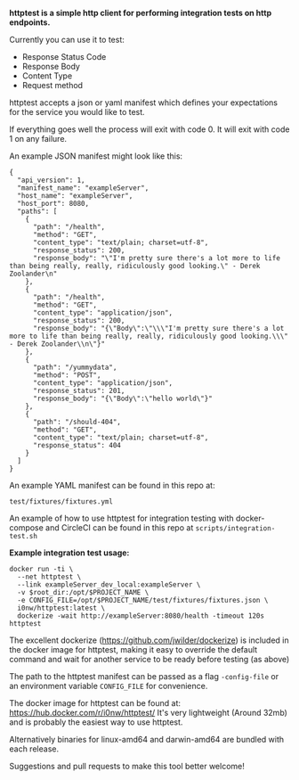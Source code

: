 **httptest is a simple http client for performing integration tests on http endpoints.**

Currently you can use it to test:

 - Response Status Code
 - Response Body
 - Content Type
 - Request method

httptest accepts a json or yaml manifest which defines your expectations for the service you would like to test.

If everything goes well the process will exit with code 0. It will exit with code 1 on any failure.

An example JSON manifest might look like this:

    {
      "api_version": 1,
      "manifest_name": "exampleServer",
      "host_name": "exampleServer",
      "host_port": 8080,
      "paths": [
        {
          "path": "/health",
          "method": "GET",
          "content_type": "text/plain; charset=utf-8",
          "response_status": 200,
          "response_body": "\"I'm pretty sure there's a lot more to life than being really, really, ridiculously good looking.\" - Derek Zoolander\n"
        },
        {
          "path": "/health",
          "method": "GET",
          "content_type": "application/json",
          "response_status": 200,
          "response_body": "{\"Body\":\"\\\"I'm pretty sure there's a lot more to life than being really, really, ridiculously good looking.\\\" - Derek Zoolander\\n\"}"
        },
        {
          "path": "/yummydata",
          "method": "POST",
          "content_type": "application/json",
          "response_status": 201,
          "response_body": "{\"Body\":\"hello world\"}"
        },
        {
          "path": "/should-404",
          "method": "GET",
          "content_type": "text/plain; charset=utf-8",
          "response_status": 404
        }
      ]
    }

An example YAML manifest can be found in this repo at:

    test/fixtures/fixtures.yml

An example of how to use httptest for integration testing with docker-compose and CircleCI can be found in this repo at `scripts/integration-test.sh`

**Example integration test usage:**

    docker run -ti \
      --net httptest \
      --link exampleServer_dev_local:exampleServer \
      -v $root_dir:/opt/$PROJECT_NAME \
      -e CONFIG_FILE=/opt/$PROJECT_NAME/test/fixtures/fixtures.json \
      i0nw/httptest:latest \
      dockerize -wait http://exampleServer:8080/health -timeout 120s httptest

The excellent dockerize (https://github.com/jwilder/dockerize) is included in the docker image for httptest, making it easy to override the default command and wait for another service to be ready before testing (as above)

The path to the httptest manifest can be passed as a flag `-config-file` or an environment variable `CONFIG_FILE` for convenience.

The docker image for httptest can be found at:
 https://hub.docker.com/r/i0nw/httptest/
It's very lightweight (Around 32mb) and is probably the easiest way to use httptest.

Alternatively binaries for linux-amd64 and darwin-amd64 are bundled with each release.

Suggestions and pull requests to make this tool better welcome!
